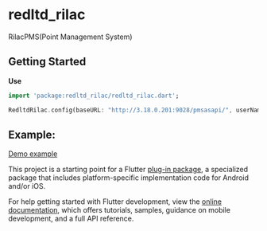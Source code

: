 # redltd_rilac

RilacPMS(Point Management System)

## Getting Started

**Use**
```dart
import 'package:redltd_rilac/redltd_rilac.dart';

RedltdRilac.config(baseURL: "http://3.18.0.201:9028/pmsasapi/", userName: "pmsdev", userPassword: "password1234", module: "JW9tc0ByZWRsdGQl", customerMobileNumber: "9849131399");
```

## Example:
[Demo example](https://github.com/INFINITITECHUK/Rilac_SDK_Flutter/blob/main/example/lib/main.dart)


This project is a starting point for a Flutter
[plug-in package](https://flutter.dev/developing-packages/),
a specialized package that includes platform-specific implementation code for
Android and/or iOS.

For help getting started with Flutter development, view the
[online documentation](https://flutter.dev/docs), which offers tutorials,
samples, guidance on mobile development, and a full API reference.

